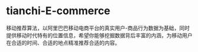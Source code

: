 # tianchi-E-commerce
移动推荐算法，以阿里巴巴移动电商平台的真实用户-商品行为数据为基础，同时提供移动时代特有的位置信息，希望你能够挖掘数据背后丰富的内涵，为移动用户在合适的时间、合适的地点精准推荐合适的内容。
